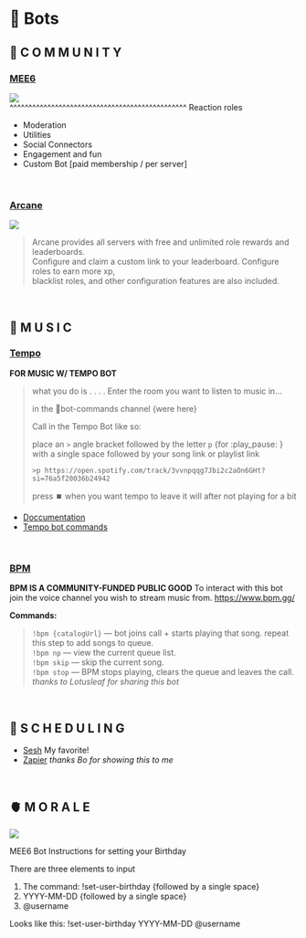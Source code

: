 # 🤖 Bots 

## 👥 C O M M U N I T Y

### [MEE6](https://mee6.xyz/)
![](https://cdn.discordapp.com/attachments/894474009759084564/929999256213938196/unknown.png)<br>
^^^^^^^^^^^^^^^^^^^^^^^^^^^^^^^^^^^^^^^^^^^^^^^ Reaction roles <br>
- Moderation
- Utilities
- Social Connectors
- Engagement and fun
- Custom Bot [paid membership / per server]

<br>

### [Arcane](https://top.gg/bot/437808476106784770)
![](https://images.discordapp.net/avatars/437808476106784770/771f3ccb67befe8c5a4a11072dbb63d5.png?size=128)
> Arcane provides all servers with free and unlimited role rewards and leaderboards. <br>
> Configure and claim a custom link to your leaderboard. Configure roles to earn more xp,  <br>
> blacklist roles, and other configuration features are also included. <br>
<br>


## 🎹 M U S I C  

### [Tempo](https://tempobot.net/) 
__FOR MUSIC W/ TEMPO BOT__
>
> what you do is . . . .
> Enter the room you want to listen to music in...
>
> in the :satellite:bot-commands channel {were here} 
>
> Call in the Tempo Bot like so:
>
> place an `>` angle bracket followed by the letter `p`  {for :play_pause: } with a single space followed by your song link or playlist link 
>
> `>p https://open.spotify.com/track/3vvnpqqg7Jbi2c2aOn6GHt?si=76a5f20036b24942`
>
> press :stop_button: when you want tempo to leave it will after not playing for  a bit
- [Doccumentation](https://docs.tempobot.net/)
- [Tempo bot commands](https://tempobot.net/commands?prefix=%3E)

<br>

### [BPM](https://www.bpm.gg/)
__BPM IS A COMMUNITY-FUNDED PUBLIC GOOD__ 
 To interact with this bot join the voice channel you wish to stream music from.
https://www.bpm.gg/
 
__Commands:__
> 
> `!bpm {catalogUrl}` — bot joins call + starts playing that song. repeat this step to add songs to queue. <br>
> `!bpm np` — view the current queue list. <br>
> `!bpm skip` — skip the current song.<br>
> `!bpm stop` —  BPM stops playing, clears the queue and leaves the call.<br>
*thanks to Lotusleaf for sharing this bot*

<br>

## 📅 S C H E D U L I N G 
- [Sesh](https://top.gg/bot/616754792965865495) My favorite!
- [Zapier](https://zapier.com/) *thanks Bo for showing this to me*

<br>
  
## 🫀 M O R A L E 

![](https://cdn.discordapp.com/attachments/631171710800101396/925891338770186250/062719a-Inline.png)

MEE6 Bot Instructions for setting your Birthday

There are three elements to input

1. The command:  !set-user-birthday {followed by a single space}
2. YYYY-MM-DD  {followed by a single space}
3. @username

Looks like this: 
!set-user-birthday YYYY-MM-DD @username
